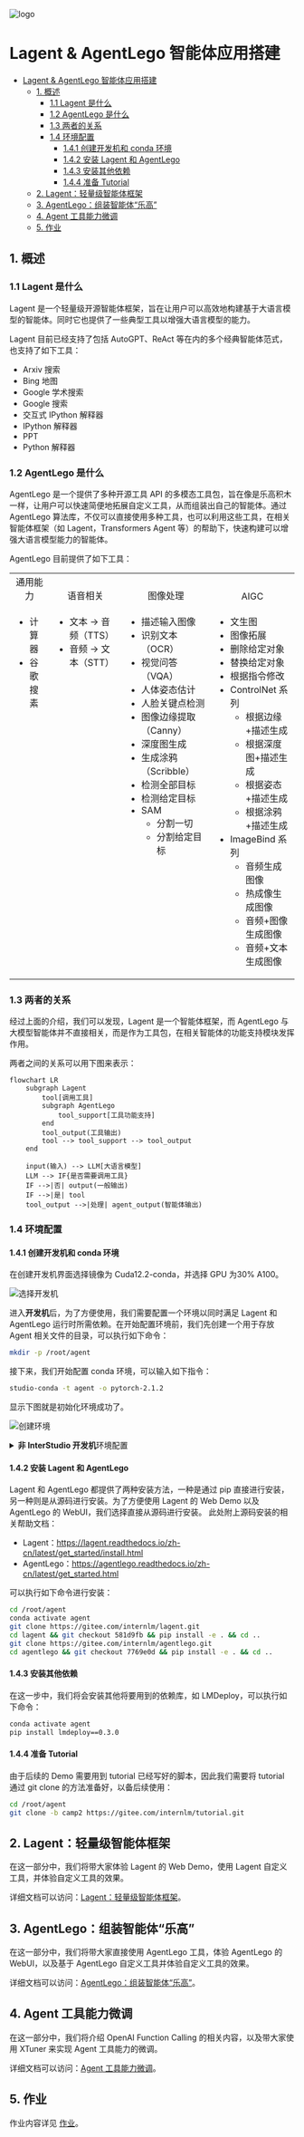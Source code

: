 ![logo](./assets/logo.jpg)

# Lagent & AgentLego 智能体应用搭建

- [Lagent \& AgentLego 智能体应用搭建](#lagent--agentlego-智能体应用搭建)
  - [1. 概述](#1-概述)
    - [1.1 Lagent 是什么](#11-lagent-是什么)
    - [1.2 AgentLego 是什么](#12-agentlego-是什么)
    - [1.3 两者的关系](#13-两者的关系)
    - [1.4 环境配置](#14-环境配置)
      - [1.4.1 创建开发机和 conda 环境](#141-创建开发机和-conda-环境)
      - [1.4.2 安装 Lagent 和 AgentLego](#142-安装-lagent-和-agentlego)
      - [1.4.3 安装其他依赖](#143-安装其他依赖)
      - [1.4.4 准备 Tutorial](#144-准备-tutorial)
  - [2. Lagent：轻量级智能体框架](#2-lagent轻量级智能体框架)
  - [3. AgentLego：组装智能体“乐高”](#3-agentlego组装智能体乐高)
  - [4. Agent 工具能力微调](#4-agent-工具能力微调)
  - [5. 作业](#5-作业)

## 1. 概述

### 1.1 Lagent 是什么

Lagent 是一个轻量级开源智能体框架，旨在让用户可以高效地构建基于大语言模型的智能体。同时它也提供了一些典型工具以增强大语言模型的能力。

Lagent 目前已经支持了包括 AutoGPT、ReAct 等在内的多个经典智能体范式，也支持了如下工具：

- Arxiv 搜索
- Bing 地图
- Google 学术搜索
- Google 搜索
- 交互式 IPython 解释器
- IPython 解释器
- PPT
- Python 解释器

### 1.2 AgentLego 是什么

AgentLego 是一个提供了多种开源工具 API 的多模态工具包，旨在像是乐高积木一样，让用户可以快速简便地拓展自定义工具，从而组装出自己的智能体。通过 AgentLego 算法库，不仅可以直接使用多种工具，也可以利用这些工具，在相关智能体框架（如 Lagent，Transformers Agent 等）的帮助下，快速构建可以增强大语言模型能力的智能体。

AgentLego 目前提供了如下工具：

<table align='center'>
    <tr align='center' valign='bottom'>
        <b><td>通用能力</td></b>
        <b><td>语音相关</td></b>
        <b><td>图像处理</td></b>
        <b><td>AIGC</td></b>
    </tr>
    <tr valign='top'>
    <td>
        <ul>
        <li>计算器</li>
        <li>谷歌搜素</li>
        </ul>
    </td>
    <td>
        <ul>
        <li>文本 -> 音频（TTS）</li>
        <li>音频 -> 文本（STT）</li>
        </ul>
    </td>
    <td>
        <ul>
        <li>描述输入图像</li>
        <li>识别文本（OCR）</li>
        <li>视觉问答（VQA）</li>
        <li>人体姿态估计</li>
        <li>人脸关键点检测</li>
        <li>图像边缘提取（Canny）</li>
        <li>深度图生成</li>
        <li>生成涂鸦（Scribble）</li>
        <li>检测全部目标</li>
        <li>检测给定目标</li>
        <li>SAM
            <ul>
            <li>分割一切</li>
            <li>分割给定目标</li>
            </ul>
        </li>
        </ul>
    </td>
    <td>
        <ul>
        <li>文生图</li>
        <li>图像拓展</li>
        <li>删除给定对象</li>
        <li>替换给定对象</li>
        <li>根据指令修改</li>
        <li>ControlNet 系列
            <ul>
            <li>根据边缘+描述生成</li>
            <li>根据深度图+描述生成</li>
            <li>根据姿态+描述生成</li>
            <li>根据涂鸦+描述生成</li>
            </ul>
        </li>
        <li>ImageBind 系列
            <ul>
            <li>音频生成图像</li>
            <li>热成像生成图像</li>
            <li>音频+图像生成图像</li>
            <li>音频+文本生成图像</li>
            </ul>
        </li>
    </td>
    </tr>
</table>

### 1.3 两者的关系

经过上面的介绍，我们可以发现，Lagent 是一个智能体框架，而 AgentLego 与大模型智能体并不直接相关，而是作为工具包，在相关智能体的功能支持模块发挥作用。

两者之间的关系可以用下图来表示：

```mermaid
flowchart LR
    subgraph Lagent
        tool[调用工具]
        subgraph AgentLego
            tool_support[工具功能支持]
        end
        tool_output(工具输出)
        tool --> tool_support --> tool_output
    end

    input(输入) --> LLM[大语言模型]
    LLM --> IF{是否需要调用工具}
    IF -->|否| output(一般输出)
    IF -->|是| tool
    tool_output -->|处理| agent_output(智能体输出)
```

### 1.4 环境配置

#### 1.4.1 创建开发机和 conda 环境

在创建开发机界面选择镜像为 Cuda12.2-conda，并选择 GPU 为30% A100。

![选择开发机](./assets/introduction/machine.png)

进入**开发机**后，为了方便使用，我们需要配置一个环境以同时满足 Lagent 和 AgentLego 运行时所需依赖。在开始配置环境前，我们先创建一个用于存放 Agent 相关文件的目录，可以执行如下命令：

```bash
mkdir -p /root/agent
```

接下来，我们开始配置 conda 环境，可以输入如下指令：

```bash
studio-conda -t agent -o pytorch-2.1.2
```

显示下图就是初始化环境成功了。

![创建环境](./assets/introduction/env.png)

<details><summary><b>非 InterStudio 开发机</b>环境配置</summary>

如果是在**非 InternStudio 开发机**上配置环境，则可以通过如下指令创建初始环境：

```bash
conda create -n agent
conda activate agent
conda install python=3.10
conda install pytorch==2.1.2 torchvision==0.16.2 torchaudio==2.1.2 pytorch-cuda=11.8 -c pytorch -c nvidia
```
</details>

#### 1.4.2 安装 Lagent 和 AgentLego

Lagent 和 AgentLego 都提供了两种安装方法，一种是通过 pip 直接进行安装，另一种则是从源码进行安装。为了方便使用 Lagent 的 Web Demo 以及 AgentLego 的 WebUI，我们选择直接从源码进行安装。
此处附上源码安装的相关帮助文档：

- Lagent：https://lagent.readthedocs.io/zh-cn/latest/get_started/install.html
- AgentLego：https://agentlego.readthedocs.io/zh-cn/latest/get_started.html

可以执行如下命令进行安装：

```bash
cd /root/agent
conda activate agent
git clone https://gitee.com/internlm/lagent.git
cd lagent && git checkout 581d9fb && pip install -e . && cd ..
git clone https://gitee.com/internlm/agentlego.git
cd agentlego && git checkout 7769e0d && pip install -e . && cd ..
```

#### 1.4.3 安装其他依赖

在这一步中，我们将会安装其他将要用到的依赖库，如 LMDeploy，可以执行如下命令：

```bash
conda activate agent
pip install lmdeploy==0.3.0
```

#### 1.4.4 准备 Tutorial

由于后续的 Demo 需要用到 tutorial 已经写好的脚本，因此我们需要将 tutorial 通过 git clone 的方法准备好，以备后续使用：

```bash
cd /root/agent
git clone -b camp2 https://gitee.com/internlm/tutorial.git
```

## 2. Lagent：轻量级智能体框架

在这一部分中，我们将带大家体验 Lagent 的 Web Demo，使用 Lagent 自定义工具，并体验自定义工具的效果。

详细文档可以访问：[Lagent：轻量级智能体框架](lagent.md)。

## 3. AgentLego：组装智能体“乐高”

在这一部分中，我们将带大家直接使用 AgentLego 工具，体验 AgentLego 的 WebUI，以及基于 AgentLego 自定义工具并体验自定义工具的效果。

详细文档可以访问：[AgentLego：组装智能体“乐高”](agentlego.md)。

## 4. Agent 工具能力微调

在这一部分中，我们将介绍 OpenAI Function Calling 的相关内容，以及带大家使用 XTuner 来实现 Agent 工具能力的微调。

详细文档可以访问：[Agent 工具能力微调](finetune.md)。

## 5. 作业

作业内容详见 [作业](homework.md)。